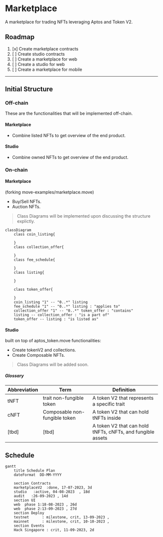 # Marketplace

A marketplace for trading NFTs leveraging Aptos and Token V2.

## Roadmap

1. [x] Create marketplace contracts
2. [ ] Create studio contracts
3. [ ] Create a marketplace for web
4. [ ] Create a studio for web
5. [ ] Create a marketplace for mobile

--------------------

## Initial Structure

### Off-chain

These are the functionalities that will be implemented off-chain.

#### Marketplace

- Combine listed NFTs to get overview of the end product.

#### Studio

- Combine owned NFTs to get overview of the end product.

### On-chain

#### Marketplace

(forking move-examples/marketplace.move)
- Buy/Sell NFTs.
- Auction NFTs.
> Class Diagrams will be implemented upon discussing the structure explictly.
```mermaid
classDiagram
    class coin_listing{

    }
    class collection_offer{

    }
    class fee_schedule{

    }
    class listing{

    }

    class token_offer{

    }
    coin_listing "1" -- "0..*" listing 
    fee_schedule "1" -- "0..*" listing : "applies to"
    collection_offer "1" -- "0..*" token_offer : "contains"
    listing -- collection_offer : "is a part of"
    token_offer -- listing : "is listed as"
```

#### Studio

built on top of aptos_token.move
functionalities:
- Create tokenV2 and collections.
- Create Composable NFTs.
> Class Diagrams will be added soon.

##### Glossary

|Abbreviation|Term|Definition|
|---|---|---|
|tNFT|trait non-fungible token| A token V2 that represents a specific trait|
|cNFT|Composable non-fungible token|A token V2 that can hold tNFTs inside|
|[tbd]|[tbd]|A token V2 that can hold tNFTs, cNFTs, and fungible assets|

## Schedule

```mermaid
gantt
    title Schedule Plan
    dateFormat  DD-MM-YYYY
    
    section Contracts
    marketplaceV2  :done, 17-07-2023, 3d
    studio   :active, 04-08-2023  , 18d
    audit   :26-09-2023 , 14d
    section UI 
    web  phase 1:18-08-2023 , 26d
    web  phase 2:13-09-2023 , 27d
    section Deploy 
    testnet      : milestone, crit, 13-09-2023 ,
    mainnet      : milestone, crit, 10-10-2023 ,
    section Events
    Hack Singapore : crit, 11-09-2023, 2d
```

